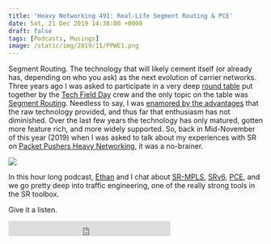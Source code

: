 ```yaml
---
title: 'Heavy Networking 491: Real-Life Segment Routing & PCE'
date: Sat, 21 Dec 2019 14:38:00 +0000
draft: false
tags: [Podcasts, Musings]
image: /static/img/2019/11/PPWE1.png
---
```


Segment Routing. The technology that will likely cement itself (or already has, depending on who you ask) as the next evolution of carrier networks. Three years ago I was asked to participate in a very deep [round table](http://techfieldday.com/event/srr1/) put together by the [Tech Field Day](https://techfieldday.com/) crew and the only topic on the table was [Segment Routing](https://www.segment-routing.net). Needless to say, I was [enamored by the advantages](https://www.forwardingplane.net/post/care-segment-routing/) that the raw technology provided, and thus far that enthusiasm has not diminished. Over the last few years the technology has only matured, gotten more feature rich, and more widely supported. So, back in Mid-November of this year (2019) when I was asked to talk about my experiences with SR on [Packet Pushers Heavy Networking](https://packetpushers.net/podcast/heavy-networking-491-real-life-segment-routing-pce/), it was a no-brainer.

![](https://www.segment-routing.net/images/home/end2end.png)

In this hour long podcast, [Ethan](https://ethancbanks.com/about/) and I chat about [SR-MPLS](https://www.segment-routing.net/tutorials/2016-09-27-segment-routing-mpls-data-plane/), [SRv6](https://www.segment-routing.net/tutorials/2017-12-05-srv6-introduction/), [PCE](https://packetpushers.net/pce-pcep-overview/), and we go pretty deep into traffic engineering, one of the really strong tools in the SR toolbox.

Give it a listen.


<iframe width="320" height="30" src="https://packetpushers.net/?powerpress_embed=46786-podcast&amp;powerpress_player=mediaelement-audio" frameborder="0" scrolling="no"></iframe>
